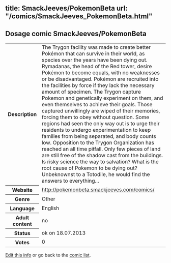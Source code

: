 title: SmackJeeves/PokemonBeta
url: "/comics/SmackJeeves_PokemonBeta.html"
---
Dosage comic SmackJeeves/PokemonBeta
-----------------------------------------

<p id="msg"></p>
<script type="text/javascript">
if (window.location.search === '?edit_info_mail=sent_ok') {
  var elem = document.getElementById("msg");
  elem.innerHTML = 'Edited information sucessfully sent for review, which is usually done daily. Thanks!';
  elem.className = 'ok';
}
</script>
<table class="comicinfo">
<tr>
<th>Description</th><td>The Trygon facility was made to create better Pokémon that can survive in their world, as species over the years have been dying out. Rymadanas, the head of the Red tower, desire Pokémon to become equals, with no weaknesses or be disadvantaged. Pokémon are recruited into the facilities by force if they lack the necessary amount of specimen. The Trygon capture Pokemon and genetically experiment on them, and even themselves to achieve their goals. Those captured unwillingly are wiped of their memories, forcing them to obey without question. Some regions had seen the only way out is to urge their residents to undergo experimentation to keep families from being separated, and body counts low. Opposition to the Trygon Organization has reached an all time pitfall. Only few pieces of land are still free of the shadow cast from the buildings. Is risky science the way to salvation? What is the root cause of Pokemon to be dying out? Unbeknownst to a Totodile, he would find the answers to everything...</td>
</tr>
<tr>
<th>Website</th><td><a href="http://pokemonbeta.smackjeeves.com/comics/">http://pokemonbeta.smackjeeves.com/comics/</a></td>
</tr>
<tr>
<th>Genre</th><td>Other</td>
</tr>
<tr>
<th>Language</th><td>English</td>
</tr>
<tr>
<th>Adult content</th><td>no</td>
</tr>
<tr>
<th>Status</th><td>ok on 18.07.2013</td>
</tr>
<tr>
<th>Votes</th><td>0</td>
</tr>
</table>

[Edit this info](SmackJeeves_PokemonBeta_edit.html) or go back to the [comic list](../comic-index.html).
